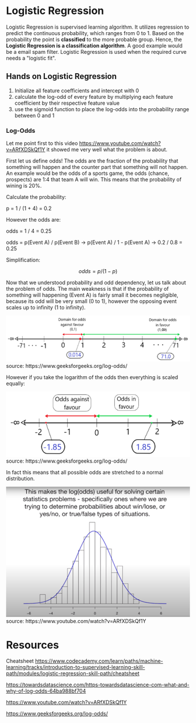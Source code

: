 # Logistic Regression

Logistic Regression is supervised learning algorithm. It utilizes regression to predict the continuous probability, which ranges from 0 to 1. Based on the probability the point is <strong>classified</strong> to the more probable group. Hence, the <strong>Logistic Regression is a classification algorithm</strong>. A good example would be a email spam filter. Logistic Regression is used when the required curve needs a "logistic fit". 

## Hands on Logistic Regression

1. Initialize all feature coefficients and intercept with 0
2. calculate the log-odd of every feature by multiplying each feature coefficient by their respective feature value
3. use the sigmoid function to place the log-odds into the probability range between 0 and 1

### Log-Odds

Let me point first to this video https://www.youtube.com/watch?v=ARfXDSkQf1Y it showed me very well what the problem is about.  

First let us define odds! The odds are the fraction of the probability that something will happen and the counter part that something will not happen. An example would be the odds of a sports game, the odds (chance, prospects) are 1:4 that team A will win. This means that the probability of wining is 20%.

Calculate the probability: 

p = 1 / (1 + 4) = 0.2 

However the odds are:

odds = 1 / 4 = 0.25 

odds = p(Event A) / p(Event B) -> p(Event A) / 1 - p(Event A) -> 0.2 / 0.8 = 0.25

Simplification:

```math
odds = p / (1 - p)
```

Now that we understood probability and odd dependency, let us talk about the problem of odds. The main weakness is that if the probability of something will happening (Event A) is fairly small it becomes negligible, because its odd will be very small (0 to 1), however the opposing event scales up to infinity (1 to infinity). 

<img src="./odds-problem.png">
source: https://www.geeksforgeeks.org/log-odds/

However if you take the logarithm of the odds then everything is scaled equally:

<img src="./odds-solution.png">
source: https://www.geeksforgeeks.org/log-odds/

In fact this means that all possible odds are stretched to a normal distribution.

<img src="./odds-nv.png">
source: https://www.youtube.com/watch?v=ARfXDSkQf1Y


# Resources

Cheatsheet https://www.codecademy.com/learn/paths/machine-learning/tracks/introduction-to-supervised-learning-skill-path/modules/logistic-regression-skill-path/cheatsheet

https://towardsdatascience.com/https-towardsdatascience-com-what-and-why-of-log-odds-64ba988bf704

https://www.youtube.com/watch?v=ARfXDSkQf1Y

https://www.geeksforgeeks.org/log-odds/
